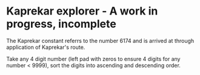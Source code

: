 # Kaprekar explorer - A work in progress, incomplete
The Kaprekar constant referrs to the number 6174 and is arrived at through application of Kaprekar's route.

Take any 4 digit number (left pad with zeros to ensure 4 digits for any number < 9999), sort the digits into ascending and descending order.

